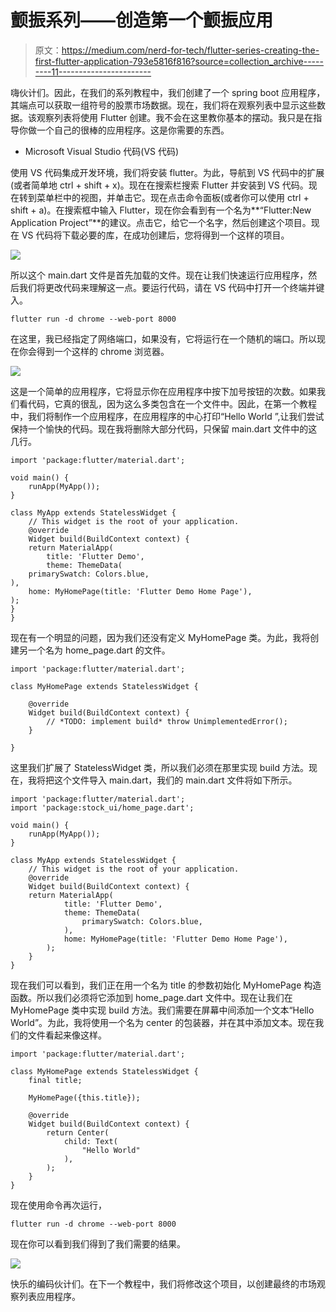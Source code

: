 # 颤振系列——创造第一个颤振应用

> 原文：<https://medium.com/nerd-for-tech/flutter-series-creating-the-first-flutter-application-793e5816f816?source=collection_archive---------11----------------------->

嗨伙计们。因此，在我们的系列教程中，我们创建了一个 spring boot 应用程序，其端点可以获取一组符号的股票市场数据。现在，我们将在观察列表中显示这些数据。该观察列表将使用 Flutter 创建。我不会在这里教你基本的摆动。我只是在指导你做一个自己的很棒的应用程序。这是你需要的东西。

*   Microsoft Visual Studio 代码(VS 代码)

使用 VS 代码集成开发环境，我们将安装 flutter。为此，导航到 VS 代码中的扩展(或者简单地 ctrl + shift + x)。现在在搜索栏搜索 Flutter 并安装到 VS 代码。现在转到菜单栏中的视图，并单击它。现在点击命令面板(或者你可以使用 ctrl + shift + a)。在搜索框中输入 Flutter，现在你会看到有一个名为**“Flutter:New Application Project”**的建议。点击它，给它一个名字，然后创建这个项目。现在 VS 代码将下载必要的库，在成功创建后，您将得到一个这样的项目。

![](img/880767b18998e19445038cde9c914750.png)

所以这个 main.dart 文件是首先加载的文件。现在让我们快速运行应用程序，然后我们将更改代码来理解这一点。要运行代码，请在 VS 代码中打开一个终端并键入。

```
flutter run -d chrome --web-port 8000
```

在这里，我已经指定了网络端口，如果没有，它将运行在一个随机的端口。所以现在你会得到一个这样的 chrome 浏览器。

![](img/6c61018fef22c48f5e988fbfe93ce6c1.png)

这是一个简单的应用程序，它将显示你在应用程序中按下加号按钮的次数。如果我们看代码，它真的很乱，因为这么多类包含在一个文件中。因此，在第一个教程中，我们将制作一个应用程序，在应用程序的中心打印“Hello World ”,让我们尝试保持一个愉快的代码。现在我将删除大部分代码，只保留 main.dart 文件中的这几行。

```
import 'package:flutter/material.dart';

void main() {
    runApp(MyApp());
}

class MyApp extends StatelessWidget {
    // This widget is the root of your application.
    @override
    Widget build(BuildContext context) {
    return MaterialApp(
        title: 'Flutter Demo',
        theme: ThemeData(
    primarySwatch: Colors.blue,
),
    home: MyHomePage(title: 'Flutter Demo Home Page'),
);
}
}
```

现在有一个明显的问题，因为我们还没有定义 MyHomePage 类。为此，我将创建另一个名为 home_page.dart 的文件。

```
import 'package:flutter/material.dart';

class MyHomePage extends StatelessWidget {

    @override
    Widget build(BuildContext context) {
        // *TODO: implement build* throw UnimplementedError();
    }

}
```

这里我们扩展了 StatelessWidget 类，所以我们必须在那里实现 build 方法。现在，我将把这个文件导入 main.dart，我们的 main.dart 文件将如下所示。

```
import 'package:flutter/material.dart';
import 'package:stock_ui/home_page.dart';

void main() {
    runApp(MyApp());
}

class MyApp extends StatelessWidget {
    // This widget is the root of your application.
    @override
    Widget build(BuildContext context) {
    return MaterialApp(
            title: 'Flutter Demo',
            theme: ThemeData(
                primarySwatch: Colors.blue,
            ),
            home: MyHomePage(title: 'Flutter Demo Home Page'),
        );
    }
}
```

现在我们可以看到，我们正在用一个名为 title 的参数初始化 MyHomePage 构造函数。所以我们必须将它添加到 home_page.dart 文件中。现在让我们在 MyHomePage 类中实现 build 方法。我们需要在屏幕中间添加一个文本“Hello World”。为此，我将使用一个名为 center 的包装器，并在其中添加文本。现在我们的文件看起来像这样。

```
import 'package:flutter/material.dart';

class MyHomePage extends StatelessWidget {
    final title;

    MyHomePage({this.title});

    @override
    Widget build(BuildContext context) {
        return Center(
            child: Text(
                "Hello World"
            ),
        );
    }
}
```

现在使用命令再次运行，

```
flutter run -d chrome --web-port 8000
```

现在你可以看到我们得到了我们需要的结果。

![](img/ff57c6debc815a491af39034554ef313.png)

快乐的编码伙计们。在下一个教程中，我们将修改这个项目，以创建最终的市场观察列表应用程序。